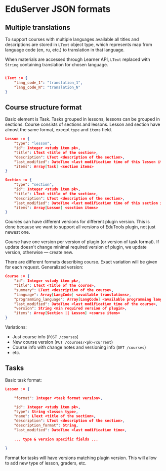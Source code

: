 # EduServer JSON formats

## Multiple translations

To support courses with multiple languages available 
all titles and descriptions are stored in `LText` object
type, which represents map from language code (en, ru, etc.)
to translation in that language.

When materials are accessed through Learner API, `LText`
replaced with `String` containing translation for chosen 
language.

```json

LText := {
    "lang_code_1": "translation_1",
    "lang_code_N": "translation_N"
}

```


## Course structure format

Basic element is Task. Tasks grouped in lessons, lessons 
can be grouped in sections. Course consists of sections 
and lessons. Lesson and section have almost the same format, 
except `type` and `items` field.

```json
Lesson := {
    "type": "lesson",
    "id": Integer <study item pk>,
    "title": LText <title of the section>,
    "description": LText <description of the section>,
    "last_modified": DateTime <last modification time of this lesson items>,
    "items": Array[Task] <section items> 
}
```

```json
Section := {
    "type": "section",
    "id": Integer <study item pk>,
    "title": LText <title of the section>,
    "description": LText <description of the section>,
    "last_modified": DateTime <last modification time of this section items>,
    "items": Array[Lesson] <section items>
}
```

Courses can have different versions for different plugin version.
This is done because we want to support all versions of EduTools
plugin, not just newest one.

Course have one version per version of plugin (or version of task
format). If update doesn't change minimal required version of plugin,
we update version, otherwise — create new.

There are different formats describing course. Exact variation will
be given for each request. Generalized version: 

```json
Course := {
    "id": Integer <study item pk>, 
    "title": LText <title of the course>,
    "summary": LText <description of the course>,
    "language": Array[LangCode] <available translations>,
    "programming_language": Array[LangCode] <available programming languages>,
    "last_modified": DateTime <last modification time of the course>,
    "version": String <min required version of plugin>,
    "items": Array[Section || Lesson] <course items>
}
```

Variations:

* Just course info (`POST /courses`)
* New course version (`PUT /courses/<pk>/current`)
* Course info with change notes and versioning info (`GET /courses`)
* etc.


## Tasks

Basic task format:

```json
Lesson := {

    "format": Integer <task format version>,

    "id": Integer <study item pk>,
    "type": String <lesson type>,
    "name": LText <title of the section>,
    "description": LText <description of the section>,
    "description_format": String,
    "last_modified": DateTime <last modification time>,
    
    ... type & version specific fields ...

}
```

Format for tasks will have versions matching plugin version.
This will allow to add new type of lesson, graders, etc.
